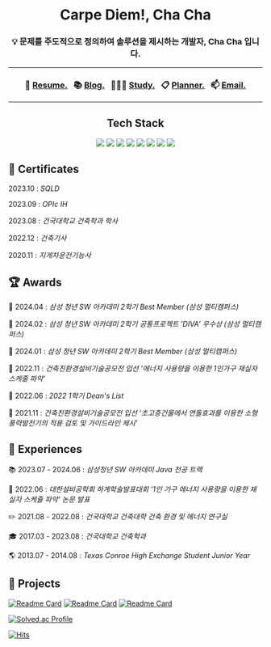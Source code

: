 <div align="center">

# Carpe Diem!, Cha Cha
### 💡 문제를 주도적으로 정의하여 솔루션을 제시하는 개발자, Cha Cha 입니다.

---
### 🧾 [Resume.](https://chachablog.vercel.app/about/)&nbsp;&nbsp; 📚 [Blog.](https://chachablog.vercel.app/)&nbsp;&nbsp; 👨🏻‍🎓 [Study.](https://chachablog.vercel.app/?tag=%F0%9F%93%9A+Study)&nbsp;&nbsp; 📋 [Planner.](https://www.notion.so/PLANNER-e0ce734f808f4a2fbad6fd7ba37e2f62)&nbsp;&nbsp; 📫 [Email.](mailto:cha3088@gmail.com)
---
## Tech Stack
<img src="https://img.shields.io/badge/Kotlin-7F52FF?style=flat&logo=Kotlin&logoColor=white">
<img src="https://img.shields.io/badge/Spring-6DB33F?style=flat&logo=Spring&logoColor=white" />
<img src="https://img.shields.io/badge/Springboot-6DB33F?style=flat&logo=Spring-boot&logoColor=white" />

<img src="https://img.shields.io/badge/MySQL-4479A1?style=flat&logo=MySQL&logoColor=white" />
<img src="https://img.shields.io/badge/Hibernate-59666C?style=flat&logo=Hibernate&logoColor=white" />
<img src="https://img.shields.io/badge/Amazon AWS-232F3E?style=flat-square&logo=Amazon%20AWS&logoColor=white"/>
<img src="https://img.shields.io/badge/Docker-2496ED?style=flat-square&logo=Docker&logoColor=white"/>
<img src="https://img.shields.io/badge/git-F05032?style=flat-square&logo=git&logoColor=ffffff"/>
</div>

## 🥇 Certificates

2023.10 : *SQLD*

2023.09 : *OPIc IH*

2023.08 : *건국대학교 건축학과 학사*

2022.12 : *건축기사*

2020.11 : *지게차운전기능사*

## 🏆 Awards

🏅 2024.04 : *삼성 청년 SW 아카데미 2학기 Best Member (삼성 멀티캠퍼스)*

🏅 2024.02 : *삼성 청년 SW 아카데미 2학기 공통프로젝트 'DIVA' 우수상 (삼성 멀티캠퍼스)*

🏅 2024.01 : *삼성 청년 SW 아카데미 2학기 Best Member (삼성 멀티캠퍼스)*

🏅 2022.11 : *건축친환경설비기술공모전 입선 '에너지 사용량을 이용한 1인가구 재실자 스케줄 파악'*

🏅 2022.06 : *2022 1학기 Dean's List*

🏅 2021.11 : *건축친환경설비기술공모전 입선 '초고층건물에서 연돌효과를 이용한 소형 풍력발전기의 적용 검토 및 가이드라인 제시'*

## 🎈 Experiences

📚 2023.07 - 2024.06 : *삼성청년 SW 아카데미 Java 전공 트랙*

📝 2022.06 : *대한설비공학회 하계학술발표대회 '1인 가구 에너지 사용량을 이용한 재실자 스케쥴 파악' 논문 발표*

✏️ 2021.08 - 2022.08 : *건국대학교 건축대학 건축 환경 및 에너지 연구실*

🎓 2017.03 - 2023.08 : *건국대학교 건축학과*

🌎 2013.07 - 2014.08 : *Texas Conroe High Exchange Student Junior Year*

## 🚀 Projects


  [![Readme Card](https://github-readme-stats.vercel.app/api/pin/?username=ChaCha3088&repo=DIVA&theme=gruvbox)](https://github.com/ChaCha3088/DIVA) [![Readme Card](https://github-readme-stats.vercel.app/api/pin/?username=ChaCha3088&repo=FitMe&theme=gruvbox)](https://github.com/ChaCha3088/FitMe) [![Readme Card](https://github-readme-stats.vercel.app/api/pin/?username=letmeknowmyfriend&repo=letmeknow-backend&theme=gruvbox)](https://github.com/letmeknowmyfriend/letmeknow-backend)

  [![Solved.ac Profile](http://mazassumnida.wtf/api/v2/generate_badge?boj=cha3088)](https://solved.ac/cha3088)
  
  [![Hits](https://hits.seeyoufarm.com/api/count/incr/badge.svg?url=https%3A%2F%2Fgithub.com%2Fchacha3088&count_bg=%23555555&title_bg=%23555555&icon=&icon_color=%23555555&title=hits&edge_flat=true)](https://hits.seeyoufarm.com)
